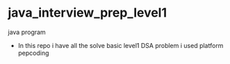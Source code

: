 # java_interview_prep_level1
java program
* In this repo i have all the solve basic level1 DSA problem i used platform pepcoding
